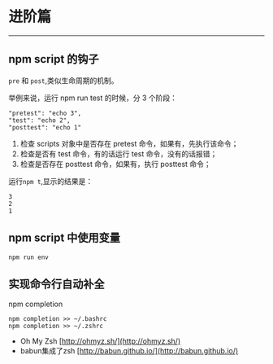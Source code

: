 # 进阶篇

---

## npm script 的钩子

`pre` 和 `post`,类似生命周期的机制。

举例来说，运行 npm run test 的时候，分 3 个阶段：

```
"pretest": "echo 3",
"test": "echo 2",
"posttest": "echo 1"
```

1. 检查 scripts 对象中是否存在 pretest 命令，如果有，先执行该命令；
2. 检查是否有 test 命令，有的话运行 test 命令，没有的话报错；
3. 检查是否存在 posttest 命令，如果有，执行 posttest 命令；

运行`npm t`,显示的结果是：

```
3  
2  
1
```

## npm script 中使用变量

```
npm run env
```

## 实现命令行自动补全

npm completion

```
npm completion >> ~/.bashrc  
npm completion >> ~/.zshrc
```

* Oh My Zsh [http://ohmyz.sh/](http://ohmyz.sh/)
* babun集成了zsh [http://babun.github.io/](http://babun.github.io/)



